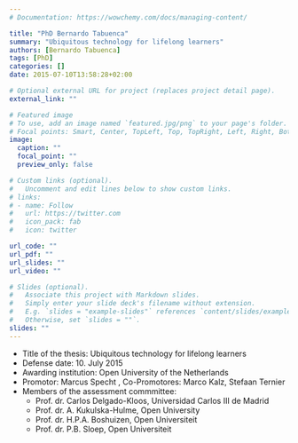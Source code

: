 ```yaml
---
# Documentation: https://wowchemy.com/docs/managing-content/

title: "PhD Bernardo Tabuenca"
summary: "Ubiquitous technology for lifelong learners"
authors: [Bernardo Tabuenca]
tags: [PhD]
categories: []
date: 2015-07-10T13:58:28+02:00

# Optional external URL for project (replaces project detail page).
external_link: ""

# Featured image
# To use, add an image named `featured.jpg/png` to your page's folder.
# Focal points: Smart, Center, TopLeft, Top, TopRight, Left, Right, BottomLeft, Bottom, BottomRight.
image:
  caption: ""
  focal_point: ""
  preview_only: false

# Custom links (optional).
#   Uncomment and edit lines below to show custom links.
# links:
# - name: Follow
#   url: https://twitter.com
#   icon_pack: fab
#   icon: twitter

url_code: ""
url_pdf: ""
url_slides: ""
url_video: ""

# Slides (optional).
#   Associate this project with Markdown slides.
#   Simply enter your slide deck's filename without extension.
#   E.g. `slides = "example-slides"` references `content/slides/example-slides.md`.
#   Otherwise, set `slides = ""`.
slides: ""
---
```

- Title of the thesis: Ubiquitous technology for lifelong learners
- Defense date: 10. July 2015
- Awarding institution: Open University of the Netherlands
- Promotor: Marcus Specht , Co-Promotores: Marco Kalz, Stefaan Ternier
- Members of the assessment commmittee:
  - Prof. dr. Carlos Delgado-Kloos, Universidad Carlos III de Madrid
  - Prof. dr. A. Kukulska-Hulme, Open University
  - Prof. dr. H.P.A. Boshuizen, Open Universiteit
  - Prof. dr. P.B. Sloep, Open Universiteit